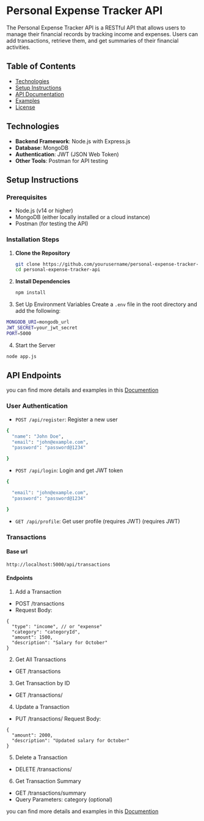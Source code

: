 # Personal Expense Tracker API

The Personal Expense Tracker API is a RESTful API that allows users to manage their financial records by tracking income and expenses. Users can add transactions, retrieve them, and get summaries of their financial activities.

## Table of Contents

- [Technologies](#technologies)
- [Setup Instructions](#setup-instructions)
- [API Documentation](#api-documentation)
- [Examples](#examples)
- [License](#license)

## Technologies

- **Backend Framework**: Node.js with Express.js
- **Database**: MongoDB
- **Authentication**: JWT (JSON Web Token)
- **Other Tools**: Postman for API testing

## Setup Instructions

### Prerequisites

- Node.js (v14 or higher)
- MongoDB (either locally installed or a cloud instance)
- Postman (for testing the API)

### Installation Steps

1. **Clone the Repository**
   ```bash
   git clone https://github.com/yourusername/personal-expense-tracker-api.git
   cd personal-expense-tracker-api
   ```
2. **Install Dependencies**
   ```bash
   npm install
   ```
3. Set Up Environment Variables Create a `.env` file in the root directory and add the following:
  ```bash
  MONGODB_URI=mongodb_url
JWT_SECRET=your_jwt_secret
PORT=5000
  ```
4. Start the Server
  ```bash
  node app.js
  ```

## API Endpoints

you can find more details and examples in this [Documention](https://documenter.getpostman.com/view/22472618/2sAXxY5UeK)

### User Authentication
- `POST /api/register`: Register a new user
```bash
{
  "name": "John Doe",
  "email": "john@example.com",
  "password": "password@1234"

}
```
- `POST /api/login`: Login and get JWT token
``` bash
{

  "email": "john@example.com",
  "password": "password@1234"

}
```
- `GET /api/profile`: Get user profile (requires JWT)
(requires JWT)

### Transactions
#### Base url
```
http://localhost:5000/api/transactions

```
#### Endpoints

1.  Add a Transaction
- POST /transactions
- Request Body:
```
{
  "type": "income", // or "expense"
  "category": "categoryId",
  "amount": 1500,
  "description": "Salary for October"
}
```
2.  Get All Transactions
- GET /transactions
3.  Get Transaction by ID
- GET /transactions/
4. Update a Transaction
- PUT /transactions/
Request Body:
```
{
  "amount": 2000,
  "description": "Updated salary for October"
}
```
5. Delete a Transaction
- DELETE /transactions/
6. Get Transaction Summary
- GET /transactions/summary
- Query Parameters:
  category (optional)




you can find more details and examples in this [Documention](https://documenter.getpostman.com/view/22472618/2sAXxY5UeK) 
